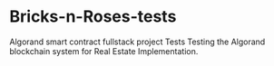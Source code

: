# Bricks-n-Roses-tests
Algorand smart contract fullstack project Tests
Testing the Algorand blockchain system for Real Estate Implementation.
